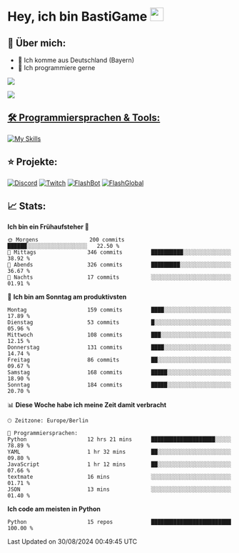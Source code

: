 # Hey, ich bin BastiGame <img src="https://raw.githubusercontent.com/MartinHeinz/MartinHeinz/master/wave.gif" width="30px">

## 📌 Über mich:
- 📍 Ich komme aus Deutschland (Bayern)
- 📝 Ich programmiere gerne
  
[![](https://visitcount.itsvg.in/api?id=bastigamedc&icon=2&color=0)](https://visitcount.itsvg.in)

<a href="https://discord.com/users/1018150165489668227"><img src="https://lanyard.cnrad.dev/api/1018150165489668227"><p/>


## 🛠️ Programmiersprachen & Tools:
[![My Skills](https://skillicons.dev/icons?i=discord,figma,notion,pycharm,py,redis,sqlite,vscode,windows)](https://skillicons.dev)

## ⭐ Projekte:
[![Discord](https://img.shields.io/badge/Discord-%237289DA.svg?logo=discord&logoColor=white)](https://discord.gg/Hfjv2cCQ)
[![Twitch](https://img.shields.io/badge/Twitch-%239146FF.svg?logo=Twitch&logoColor=white)](https://www.twitch.tv/bastigametv)
[![FlashBot](https://img.shields.io/badge/FlashBot-%ff7e47.svg?logo=wechat&logoColor=white)](https://discord.com/application-directory/1111374314340626433)
[![FlashGlobal](https://img.shields.io/badge/FlashGlobal-%ff7e47.svg?logo=wechat&logoColor=white)](https://discord.com/application-directory/1169681232532099112)

## 📈 Stats:
<!--START_SECTION:waka-->
**Ich bin ein Frühaufsteher 🐤** 

```text
🌞 Morgens                200 commits         ██████░░░░░░░░░░░░░░░░░░░   22.50 % 
🌆 Mittags                346 commits         ██████████░░░░░░░░░░░░░░░   38.92 % 
🌃 Abends                 326 commits         █████████░░░░░░░░░░░░░░░░   36.67 % 
🌙 Nachts                 17 commits          ░░░░░░░░░░░░░░░░░░░░░░░░░   01.91 % 
```
📅 **Ich bin am Sonntag am produktivsten** 

```text
Montag                   159 commits         ████░░░░░░░░░░░░░░░░░░░░░   17.89 % 
Dienstag                 53 commits          █░░░░░░░░░░░░░░░░░░░░░░░░   05.96 % 
Mittwoch                 108 commits         ███░░░░░░░░░░░░░░░░░░░░░░   12.15 % 
Donnerstag               131 commits         ████░░░░░░░░░░░░░░░░░░░░░   14.74 % 
Freitag                  86 commits          ██░░░░░░░░░░░░░░░░░░░░░░░   09.67 % 
Samstag                  168 commits         █████░░░░░░░░░░░░░░░░░░░░   18.90 % 
Sonntag                  184 commits         █████░░░░░░░░░░░░░░░░░░░░   20.70 % 
```


📊 **Diese Woche habe ich meine Zeit damit verbracht** 

```text
🕑︎ Zeitzone: Europe/Berlin

💬 Programmiersprachen: 
Python                   12 hrs 21 mins      ████████████████████░░░░░   78.89 % 
YAML                     1 hr 32 mins        ██░░░░░░░░░░░░░░░░░░░░░░░   09.80 % 
JavaScript               1 hr 12 mins        ██░░░░░░░░░░░░░░░░░░░░░░░   07.66 % 
textmate                 16 mins             ░░░░░░░░░░░░░░░░░░░░░░░░░   01.71 % 
JSON                     13 mins             ░░░░░░░░░░░░░░░░░░░░░░░░░   01.40 % 
```

**Ich code am meisten in Python** 

```text
Python                   15 repos            █████████████████████████   100.00 % 
```




 Last Updated on 30/08/2024 00:49:45 UTC
<!--END_SECTION:waka-->
